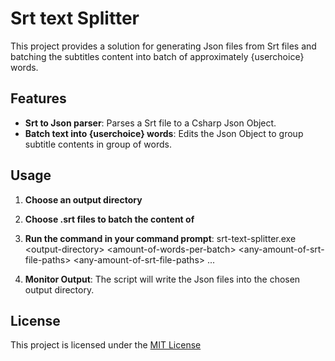 # Srt text Splitter

This project provides a solution for generating Json files from Srt files and batching the subtitles content into batch of approximately \{userchoice\} words.

## Features

- **Srt to Json parser**: Parses a Srt file to a Csharp Json Object.
- **Batch text into {userchoice} words**: Edits the Json Object to group subtitle contents in group of words.

## Usage

1. **Choose an output directory**

2. **Choose .srt files to batch the content of**

3. **Run the command in your command prompt**: srt-text-splitter.exe \<output-directory\> \<amount-of-words-per-batch\> \<any-amount-of-srt-file-paths\> \<any-amount-of-srt-file-paths\> ...

4. **Monitor Output**: The script will write the Json files into the chosen output directory.

## License

This project is licensed under the [MIT License](https://opensource.org/license/mit)
